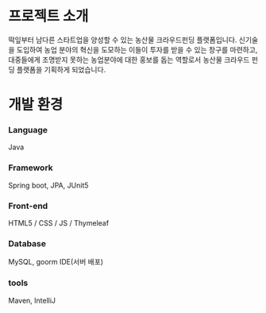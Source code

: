<h1>프로젝트 소개</h1>

떡잎부터 남다른 스타트업을 양성할 수 있는 농산물 크라우드펀딩 플랫폼입니다.
신기술을 도입하여 농업 분야의 혁신을 도모하는 이들이 투자를 받을 수 있는 창구를 마련하고, 대중들에게 조명받지 못하는 농업분야에 대한 홍보를 돕는 역할로서 농산물 크라우드 펀딩 플랫폼을 기획하게 되었습니다.



<h1>개발 환경</h1>

<h3>Language</h3>

Java



<h3>Framework</h3>

Spring boot, JPA, JUnit5



<h3>Front-end</h3>

HTML5 / CSS / JS / Thymeleaf



<h3>Database</h3>

MySQL, goorm IDE(서버 배포)


<h3>tools</h3>

Maven, IntelliJ
